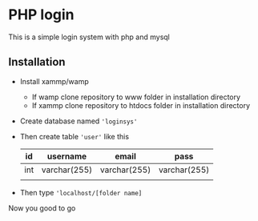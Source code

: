 # PHP login
This is a simple login system with php and mysql

## Installation

- Install xammp/wamp
  - If wamp clone repository to www folder in installation directory
  - If xammp clone repository to htdocs folder in installation directory
- Create database named ```'loginsys'```
- Then create table ```'user'``` like this

    | id  | username     | email        | pass         |
    |-----|--------------|--------------|--------------|
    | int | varchar(255) | varchar(255) | varchar(255) |
    |     |              |              |              |
- Then type ```'localhost/[folder name]```

Now you good to go

